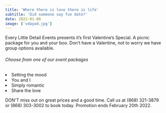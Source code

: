 ```yaml
---
title: 'Where there is love there is life'
subtitle: 'Did someone say fun date?'
date: 2022-01-08
image: ['vdayad.jpg']
---
```


<article>
    <p> Every Little Detail Events presents it’s first Valentine’s Special. A picnic package for you and your boo.
Don’t have a Valentine, not to worry we have group options available. <br>
<h6>Choose from one of our event packages</h6>
<li>Setting the mood </li>
<li> You and I</li>
<li> Simply romantic</li>
<li> Share the love</li>
</p>
<p>
DON'T miss out on great prices and a good time. Call us at (868) 321-3879 or (868) 303-3002 to book today.
Promotion ends February  20th 2022.</p>

 </article>

